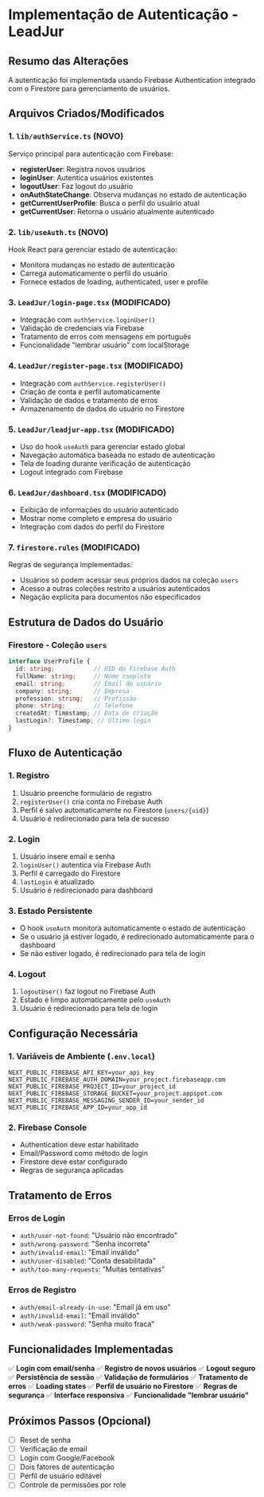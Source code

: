# Implementação de Autenticação - LeadJur

## Resumo das Alterações

A autenticação foi implementada usando Firebase Authentication integrado com o Firestore para gerenciamento de usuários.

## Arquivos Criados/Modificados

### 1. `lib/authService.ts` (NOVO)
Serviço principal para autenticação com Firebase:
- **registerUser**: Registra novos usuários
- **loginUser**: Autentica usuários existentes
- **logoutUser**: Faz logout do usuário
- **onAuthStateChange**: Observa mudanças no estado de autenticação
- **getCurrentUserProfile**: Busca o perfil do usuário atual
- **getCurrentUser**: Retorna o usuário atualmente autenticado

### 2. `lib/useAuth.ts` (NOVO)
Hook React para gerenciar estado de autenticação:
- Monitora mudanças no estado de autenticação
- Carrega automaticamente o perfil do usuário
- Fornece estados de loading, authenticated, user e profile

### 3. `LeadJur/login-page.tsx` (MODIFICADO)
- Integração com `authService.loginUser()`
- Validação de credenciais via Firebase
- Tratamento de erros com mensagens em português
- Funcionalidade "lembrar usuário" com localStorage

### 4. `LeadJur/register-page.tsx` (MODIFICADO)
- Integração com `authService.registerUser()`
- Criação de conta e perfil automaticamente
- Validação de dados e tratamento de erros
- Armazenamento de dados do usuário no Firestore

### 5. `LeadJur/leadjur-app.tsx` (MODIFICADO)
- Uso do hook `useAuth` para gerenciar estado global
- Navegação automática baseada no estado de autenticação
- Tela de loading durante verificação de autenticação
- Logout integrado com Firebase

### 6. `LeadJur/dashboard.tsx` (MODIFICADO)
- Exibição de informações do usuário autenticado
- Mostrar nome completo e empresa do usuário
- Integração com dados do perfil do Firestore

### 7. `firestore.rules` (MODIFICADO)
Regras de segurança implementadas:
- Usuários só podem acessar seus próprios dados na coleção `users`
- Acesso a outras coleções restrito a usuários autenticados
- Negação explícita para documentos não especificados

## Estrutura de Dados do Usuário

### Firestore - Coleção `users`
```typescript
interface UserProfile {
  id: string;           // UID do Firebase Auth
  fullName: string;     // Nome completo
  email: string;        // Email do usuário
  company: string;      // Empresa
  profession: string;   // Profissão
  phone: string;        // Telefone
  createdAt: Timestamp; // Data de criação
  lastLogin?: Timestamp; // Último login
}
```

## Fluxo de Autenticação

### 1. Registro
1. Usuário preenche formulário de registro
2. `registerUser()` cria conta no Firebase Auth
3. Perfil é salvo automaticamente no Firestore (`users/{uid}`)
4. Usuário é redirecionado para tela de sucesso

### 2. Login
1. Usuário insere email e senha
2. `loginUser()` autentica via Firebase Auth
3. Perfil é carregado do Firestore
4. `lastLogin` é atualizado
5. Usuário é redirecionado para dashboard

### 3. Estado Persistente
- O hook `useAuth` monitora automaticamente o estado de autenticação
- Se o usuário já estiver logado, é redirecionado automaticamente para o dashboard
- Se não estiver logado, é redirecionado para tela de login

### 4. Logout
1. `logoutUser()` faz logout no Firebase Auth
2. Estado é limpo automaticamente pelo `useAuth`
3. Usuário é redirecionado para tela de login

## Configuração Necessária

### 1. Variáveis de Ambiente (`.env.local`)
```env
NEXT_PUBLIC_FIREBASE_API_KEY=your_api_key
NEXT_PUBLIC_FIREBASE_AUTH_DOMAIN=your_project.firebaseapp.com
NEXT_PUBLIC_FIREBASE_PROJECT_ID=your_project_id
NEXT_PUBLIC_FIREBASE_STORAGE_BUCKET=your_project.appspot.com
NEXT_PUBLIC_FIREBASE_MESSAGING_SENDER_ID=your_sender_id
NEXT_PUBLIC_FIREBASE_APP_ID=your_app_id
```

### 2. Firebase Console
- Authentication deve estar habilitado
- Email/Password como método de login
- Firestore deve estar configurado
- Regras de segurança aplicadas

## Tratamento de Erros

### Erros de Login
- `auth/user-not-found`: "Usuário não encontrado"
- `auth/wrong-password`: "Senha incorreta"
- `auth/invalid-email`: "Email inválido"
- `auth/user-disabled`: "Conta desabilitada"
- `auth/too-many-requests`: "Muitas tentativas"

### Erros de Registro
- `auth/email-already-in-use`: "Email já em uso"
- `auth/invalid-email`: "Email inválido"
- `auth/weak-password`: "Senha muito fraca"

## Funcionalidades Implementadas

✅ **Login com email/senha**
✅ **Registro de novos usuários**
✅ **Logout seguro**
✅ **Persistência de sessão**
✅ **Validação de formulários**
✅ **Tratamento de erros**
✅ **Loading states**
✅ **Perfil de usuário no Firestore**
✅ **Regras de segurança**
✅ **Interface responsiva**
✅ **Funcionalidade "lembrar usuário"**

## Próximos Passos (Opcional)

- [ ] Reset de senha
- [ ] Verificação de email
- [ ] Login com Google/Facebook
- [ ] Dois fatores de autenticação
- [ ] Perfil de usuário editável
- [ ] Controle de permissões por role